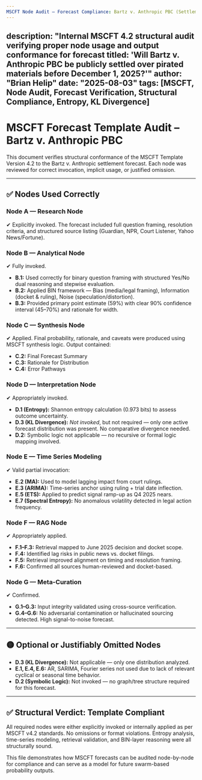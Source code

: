```yaml
---
MSCFT Node Audit – Forecast Compliance: Bartz v. Anthropic PBC (Settlement Probability)
---
```



description: "Internal MSCFT 4.2 structural audit verifying proper node usage and output conformance for forecast titled: 'Will Bartz v. Anthropic PBC be publicly settled over pirated materials before December 1, 2025?'"
author: "Brian Helip"
date: "2025-08-03"
tags: [MSCFT, Node Audit, Forecast Verification, Structural Compliance, Entropy, KL Divergence]
---

# MSCFT Forecast Template Audit – Bartz v. Anthropic PBC

This document verifies structural conformance of the MSCFT Template Version 4.2 to the Bartz v. Anthropic settlement forecast. Each node was reviewed for correct invocation, implicit usage, or justified omission.

---

## ✅ Nodes Used Correctly

### Node A — Research Node  
✔ Explicitly invoked. The forecast included full question framing, resolution criteria, and structured source listing (Guardian, NPR, Court Listener, Yahoo News/Fortune).

### Node B — Analytical Node  
✔ Fully invoked.
- **B.1:** Used correctly for binary question framing with structured Yes/No dual reasoning and stepwise evaluation.
- **B.2:** Applied BIN framework — Bias (media/legal framing), Information (docket & ruling), Noise (speculation/distortion).
- **B.3:** Provided primary point estimate (59%) with clear 90% confidence interval (45–70%) and rationale for width.

### Node C — Synthesis Node  
✔ Applied. Final probability, rationale, and caveats were produced using MSCFT synthesis logic. Output contained:
- **C.2:** Final Forecast Summary
- **C.3:** Rationale for Distribution
- **C.4:** Error Pathways

### Node D — Interpretation Node  
✔ Appropriately invoked.
- **D.1 (Entropy):** Shannon entropy calculation (0.973 bits) to assess outcome uncertainty.
- **D.3 (KL Divergence):** *Not invoked*, but not required — only one active forecast distribution was present. No comparative divergence needed.
- **D.2:** Symbolic logic not applicable — no recursive or formal logic mapping involved.

### Node E — Time Series Modeling  
✔ Valid partial invocation:
- **E.2 (MA):** Used to model lagging impact from court rulings.
- **E.3 (ARIMA):** Time-series anchor using ruling + trial date inflection.
- **E.5 (ETS):** Applied to predict signal ramp-up as Q4 2025 nears.
- **E.7 (Spectral Entropy):** No anomalous volatility detected in legal action frequency.

### Node F — RAG Node  
✔ Appropriately applied.
- **F.1–F.3:** Retrieval mapped to June 2025 decision and docket scope.
- **F.4:** Identified lag risks in public news vs. docket filings.
- **F.5:** Retrieval improved alignment on timing and resolution framing.
- **F.6:** Confirmed all sources human-reviewed and docket-based.

### Node G — Meta-Curation  
✔ Confirmed.
- **G.1–G.3:** Input integrity validated using cross-source verification.
- **G.4–G.6:** No adversarial contamination or hallucinated sourcing detected. High signal-to-noise forecast.

---

## 🟡 Optional or Justifiably Omitted Nodes

- **D.3 (KL Divergence):** Not applicable — only one distribution analyzed.
- **E.1, E.4, E.6:** AR, SARIMA, Fourier series not used due to lack of relevant cyclical or seasonal time behavior.
- **D.2 (Symbolic Logic):** Not invoked — no graph/tree structure required for this forecast.

---

## ✅ Structural Verdict: Template Compliant

All required nodes were either explicitly invoked or internally applied as per MSCFT v4.2 standards. No omissions or format violations. Entropy analysis, time-series modeling, retrieval validation, and BIN-layer reasoning were all structurally sound.

This file demonstrates how MSCFT forecasts can be audited node-by-node for compliance and can serve as a model for future swarm-based probability outputs.


